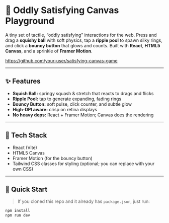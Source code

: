# 🎨 Oddly Satisfying Canvas Playground

A tiny set of tactile, “oddly satisfying” interactions for the web. Press and drag a **squishy ball** with soft physics, tap a **ripple pool** to spawn silky rings, and click a **bouncy button** that glows and counts. Built with **React**, **HTML5 Canvas**, and a sprinkle of **Framer Motion**.

https://github.com/your-user/satisfying-canvas-game

---

## ✨ Features

- **Squish Ball:** springy squash & stretch that reacts to drags and flicks  
- **Ripple Pool:** tap to generate expanding, fading rings  
- **Bouncy Button:** soft pulse, click counter, and subtle glow  
- **High-DPI aware:** crisp on retina displays  
- **No heavy deps:** React + Framer Motion; Canvas does the rendering

---

## 🧰 Tech Stack

- React (Vite)
- HTML5 Canvas
- Framer Motion (for the bouncy button)
- Tailwind CSS classes for styling (optional; you can replace with your own CSS)

---

## 🚀 Quick Start

> If you cloned this repo and it already has `package.json`, just run:
```bash
npm install
npm run dev
